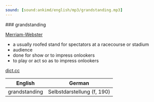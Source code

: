```yaml
---
sound: [sound:ankimd/english/mp3/grandstanding.mp3]
---
```


\### grandstanding

[Merriam-Webster](https://www.merriam-webster.com/dictionary/grandstanding)

- a usually roofed stand for spectators at a racecourse or stadium
- audience
- done for show or to impress onlookers
- to play or act so as to impress onlookers

[dict.cc](https://www.dict.cc/grandstanding)

| English        | German       |
| -------------- | ------------ |
| grandstanding | Selbstdarstellung (f, 190) |
